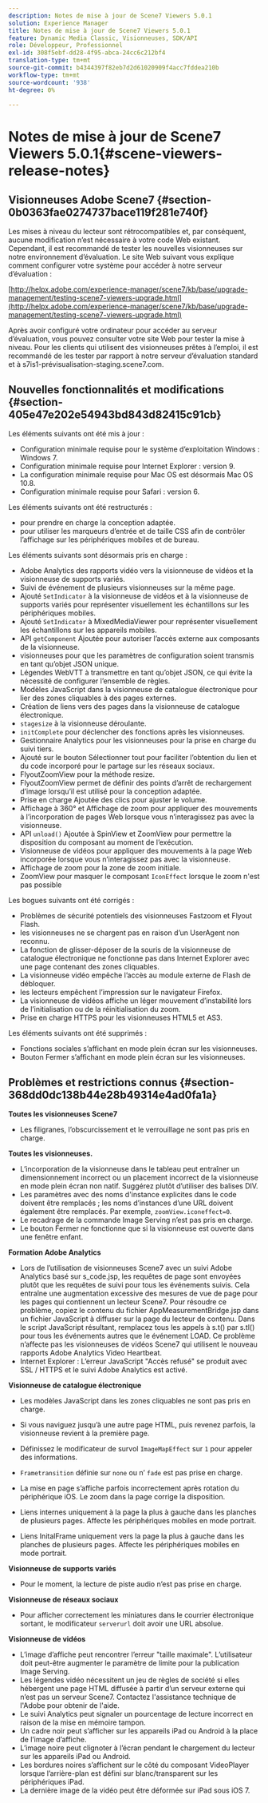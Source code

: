 ```yaml
---
description: Notes de mise à jour de Scene7 Viewers 5.0.1
solution: Experience Manager
title: Notes de mise à jour de Scene7 Viewers 5.0.1
feature: Dynamic Media Classic, Visionneuses, SDK/API
role: Développeur, Professionnel
exl-id: 308f5ebf-dd28-4f95-abca-24cc6c212bf4
translation-type: tm+mt
source-git-commit: b4344397f82eb7d2d61020909f4acc7fddea210b
workflow-type: tm+mt
source-wordcount: '938'
ht-degree: 0%

---
```


# Notes de mise à jour de Scene7 Viewers 5.0.1{#scene-viewers-release-notes}

## Visionneuses Adobe Scene7 {#section-0b0363fae0274737bace119f281e740f}

Les mises à niveau du lecteur sont rétrocompatibles et, par conséquent, aucune modification n’est nécessaire à votre code Web existant. Cependant, il est recommandé de tester les nouvelles visionneuses sur notre environnement d’évaluation. Le site Web suivant vous explique comment configurer votre système pour accéder à notre serveur d’évaluation :

[http://helpx.adobe.com/experience-manager/scene7/kb/base/upgrade-management/testing-scene7-viewers-upgrade.html](http://helpx.adobe.com/experience-manager/scene7/kb/base/upgrade-management/testing-scene7-viewers-upgrade.html)

Après avoir configuré votre ordinateur pour accéder au serveur d’évaluation, vous pouvez consulter votre site Web pour tester la mise à niveau. Pour les clients qui utilisent des visionneuses prêtes à l’emploi, il est recommandé de les tester par rapport à notre serveur d’évaluation standard et à s7is1-prévisualisation-staging.scene7.com.

## Nouvelles fonctionnalités et modifications {#section-405e47e202e54943bd843d82415c91cb}

Les éléments suivants ont été mis à jour :

* Configuration minimale requise pour le système d’exploitation Windows : Windows 7.
* Configuration minimale requise pour Internet Explorer : version 9.
* La configuration minimale requise pour Mac OS est désormais Mac OS 10.8.
* Configuration minimale requise pour Safari : version 6.

Les éléments suivants ont été restructurés :

* pour prendre en charge la conception adaptée.
* pour utiliser les marqueurs d’entrée et de taille CSS afin de contrôler l’affichage sur les périphériques mobiles et de bureau.

Les éléments suivants sont désormais pris en charge :

* Adobe Analytics des rapports vidéo vers la visionneuse de vidéos et la visionneuse de supports variés.
* Suivi de événement de plusieurs visionneuses sur la même page.
* Ajouté `SetIndicator` à la visionneuse de vidéos et à la visionneuse de supports variés pour représenter visuellement les échantillons sur les périphériques mobiles.
* Ajouté `SetIndicator` à MixedMediaViewer pour représenter visuellement les échantillons sur les appareils mobiles.
* API `getComponent` Ajoutée pour autoriser l’accès externe aux composants de la visionneuse.
* visionneuses pour que les paramètres de configuration soient transmis en tant qu’objet JSON unique.
* Légendes WebVTT à transmettre en tant qu’objet JSON, ce qui évite la nécessité de configurer l’ensemble de règles.
* Modèles JavaScript dans la visionneuse de catalogue électronique pour lier des zones cliquables à des pages externes.
* Création de liens vers des pages dans la visionneuse de catalogue électronique.
* `stagesize` à la visionneuse déroulante.
* `initComplete` pour déclencher des fonctions après les visionneuses.
* Gestionnaire Analytics pour les visionneuses pour la prise en charge du suivi tiers.
* Ajouté sur le bouton Sélectionner tout pour faciliter l’obtention du lien et du code incorporé pour le partage sur les réseaux sociaux.
* FlyoutZoomView pour la méthode resize.
* FlyoutZoomView permet de définir des points d’arrêt de rechargement d’image lorsqu’il est utilisé pour la conception adaptée.
* Prise en charge Ajoutée des clics pour ajuster le volume.
* Affichage à 360° et Affichage de zoom pour appliquer des mouvements à l’incorporation de pages Web lorsque vous n’interagissez pas avec la visionneuse.
* API `unload()` Ajoutée à SpinView et ZoomView pour permettre la disposition du composant au moment de l’exécution.
* Visionneuse de vidéos pour appliquer des mouvements à la page Web incorporée lorsque vous n’interagissez pas avec la visionneuse.
* Affichage de zoom pour la zone de zoom initiale.
* ZoomView pour masquer le composant `IconEffect` lorsque le zoom n&#39;est pas possible

Les bogues suivants ont été corrigés :

* Problèmes de sécurité potentiels des visionneuses Fastzoom et Flyout Flash.
* les visionneuses ne se chargent pas en raison d’un UserAgent non reconnu.
* La fonction de glisser-déposer de la souris de la visionneuse de catalogue électronique ne fonctionne pas dans Internet Explorer avec une page contenant des zones cliquables.
* La visionneuse vidéo empêche l’accès au module externe de Flash de débloquer.
* les lecteurs empêchent l’impression sur le navigateur Firefox.
* La visionneuse de vidéos affiche un léger mouvement d’instabilité lors de l’initialisation ou de la réinitialisation du zoom.
* Prise en charge HTTPS pour les visionneuses HTML5 et AS3.

Les éléments suivants ont été supprimés :

* Fonctions sociales s’affichant en mode plein écran sur les visionneuses.
* Bouton Fermer s’affichant en mode plein écran sur les visionneuses.

## Problèmes et restrictions connus {#section-368dd0dc138b44e28b49314e4ad0fa1a}

**Toutes les visionneuses Scene7**

* Les filigranes, l’obscurcissement et le verrouillage ne sont pas pris en charge.

**Toutes les visionneuses.**

* L’incorporation de la visionneuse dans le tableau peut entraîner un dimensionnement incorrect ou un placement incorrect de la visionneuse en mode plein écran non natif. Suggérez plutôt d’utiliser des balises DIV.
* Les paramètres avec des noms d&#39;instance explicites dans le code doivent être remplacés ; les noms d’instances d’une URL doivent également être remplacés. Par exemple, `zoomView.iconeffect=0`.
* Le recadrage de la commande Image Serving n’est pas pris en charge.
* Le bouton Fermer ne fonctionne que si la visionneuse est ouverte dans une fenêtre enfant.

**Formation Adobe Analytics**

* Lors de l’utilisation de visionneuses Scene7 avec un suivi Adobe Analytics basé sur s_code.jsp, les requêtes de page sont envoyées plutôt que les requêtes de suivi pour tous les événements suivis. Cela entraîne une augmentation excessive des mesures de vue de page pour les pages qui contiennent un lecteur Scene7. Pour résoudre ce problème, copiez le contenu du fichier AppMeasurementBridge.jsp dans un fichier JavaScript à diffuser sur la page du lecteur de contenu. Dans le script JavaScript résultant, remplacez tous les appels à s.t() par s.tl() pour tous les événements autres que le événement LOAD. Ce problème n’affecte pas les visionneuses de vidéos Scene7 qui utilisent le nouveau rapports Adobe Analytics Video Heartbeat.
* Internet Explorer : L’erreur JavaScript &quot;Accès refusé&quot; se produit avec SSL / HTTPS et le suivi Adobe Analytics est activé.

**Visionneuse de catalogue électronique**

* Les modèles JavaScript dans les zones cliquables ne sont pas pris en charge.
* Si vous naviguez jusqu’à une autre page HTML, puis revenez parfois, la visionneuse revient à la première page.
* Définissez le modificateur de survol `ImageMapEffect` sur `1` pour appeler des informations.

* `Frametransition` définie sur  `none` ou n’ `fade` est pas prise en charge.

* La mise en page s’affiche parfois incorrectement après rotation du périphérique iOS. Le zoom dans la page corrige la disposition.
* Liens internes uniquement à la page la plus à gauche dans les planches de plusieurs pages. Affecte les périphériques mobiles en mode portrait.
* Liens InitalFrame uniquement vers la page la plus à gauche dans les planches de plusieurs pages. Affecte les périphériques mobiles en mode portrait.

**Visionneuse de supports variés**

* Pour le moment, la lecture de piste audio n’est pas prise en charge.

**Visionneuse de réseaux sociaux**

* Pour afficher correctement les miniatures dans le courrier électronique sortant, le modificateur `serverurl` doit avoir une URL absolue.

**Visionneuse de vidéos**

* L’image d’affiche peut rencontrer l’erreur &quot;taille maximale&quot;. L’utilisateur doit peut-être augmenter le paramètre de limite pour la publication Image Serving.
* Les légendes vidéo nécessitent un jeu de règles de société si elles hébergent une page HTML diffusée à partir d’un serveur externe qui n’est pas un serveur Scene7. Contactez l&#39;assistance technique de l&#39;Adobe pour obtenir de l&#39;aide.
* Le suivi Analytics peut signaler un pourcentage de lecture incorrect en raison de la mise en mémoire tampon.
* Un cadre noir peut s’afficher sur les appareils iPad ou Android à la place de l’image d’affiche.
* L’image noire peut clignoter à l’écran pendant le chargement du lecteur sur les appareils iPad ou Android.
* Les bordures noires s’affichent sur le côté du composant VideoPlayer lorsque l’arrière-plan est défini sur blanc/transparent sur les périphériques iPad.
* La dernière image de la vidéo peut être déformée sur iPad sous iOS 7.
